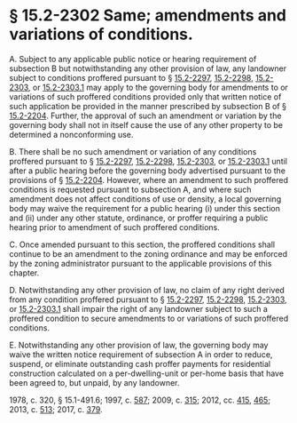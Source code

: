 # § 15.2-2302 Same; amendments and variations of conditions.

<p>A. Subject to any applicable public notice or hearing requirement of subsection B but notwithstanding any other provision of law, any landowner subject to conditions proffered pursuant to § <a href='http://law.lis.virginia.gov/vacode/15.2-2297/'>15.2-2297</a>, <a href='http://law.lis.virginia.gov/vacode/15.2-2298/'>15.2-2298</a>, <a href='http://law.lis.virginia.gov/vacode/15.2-2303/'>15.2-2303</a>, or <a href='http://law.lis.virginia.gov/vacode/15.2-2303.1/'>15.2-2303.1</a> may apply to the governing body for amendments to or variations of such proffered conditions provided only that written notice of such application be provided in the manner prescribed by subsection B of § <a href='http://law.lis.virginia.gov/vacode/15.2-2204/'>15.2-2204</a>. Further, the approval of such an amendment or variation by the governing body shall not in itself cause the use of any other property to be determined a nonconforming use.</p><p>B. There shall be no such amendment or variation of any conditions proffered pursuant to § <a href='http://law.lis.virginia.gov/vacode/15.2-2297/'>15.2-2297</a>, <a href='http://law.lis.virginia.gov/vacode/15.2-2298/'>15.2-2298</a>, <a href='http://law.lis.virginia.gov/vacode/15.2-2303/'>15.2-2303</a>, or <a href='http://law.lis.virginia.gov/vacode/15.2-2303.1/'>15.2-2303.1</a> until after a public hearing before the governing body advertised pursuant to the provisions of § <a href='http://law.lis.virginia.gov/vacode/15.2-2204/'>15.2-2204</a>. However, where an amendment to such proffered conditions is requested pursuant to subsection A, and where such amendment does not affect conditions of use or density, a local governing body may waive the requirement for a public hearing (i) under this section and (ii) under any other statute, ordinance, or proffer requiring a public hearing prior to amendment of such proffered conditions.</p><p>C. Once amended pursuant to this section, the proffered conditions shall continue to be an amendment to the zoning ordinance and may be enforced by the zoning administrator pursuant to the applicable provisions of this chapter.</p><p>D. Notwithstanding any other provision of law, no claim of any right derived from any condition proffered pursuant to § <a href='http://law.lis.virginia.gov/vacode/15.2-2297/'>15.2-2297</a>, <a href='http://law.lis.virginia.gov/vacode/15.2-2298/'>15.2-2298</a>, <a href='http://law.lis.virginia.gov/vacode/15.2-2303/'>15.2-2303</a>, or <a href='http://law.lis.virginia.gov/vacode/15.2-2303.1/'>15.2-2303.1</a> shall impair the right of any landowner subject to such a proffered condition to secure amendments to or variations of such proffered conditions.</p><p>E. Notwithstanding any other provision of law, the governing body may waive the written notice requirement of subsection A in order to reduce, suspend, or eliminate outstanding cash proffer payments for residential construction calculated on a per-dwelling-unit or per-home basis that have been agreed to, but unpaid, by any landowner.</p><p>1978, c. 320, § 15.1-491.6; 1997, c. <a href='http://lis.virginia.gov/cgi-bin/legp604.exe?971+ful+CHAP0587'>587</a>; 2009, c. <a href='http://lis.virginia.gov/cgi-bin/legp604.exe?091+ful+CHAP0315'>315</a>; 2012, cc. <a href='http://lis.virginia.gov/cgi-bin/legp604.exe?121+ful+CHAP0415'>415</a>, <a href='http://lis.virginia.gov/cgi-bin/legp604.exe?121+ful+CHAP0465'>465</a>; 2013, c. <a href='http://lis.virginia.gov/cgi-bin/legp604.exe?131+ful+CHAP0513'>513</a>; 2017, c. <a href='http://lis.virginia.gov/cgi-bin/legp604.exe?171+ful+CHAP0379'>379</a>.</p>